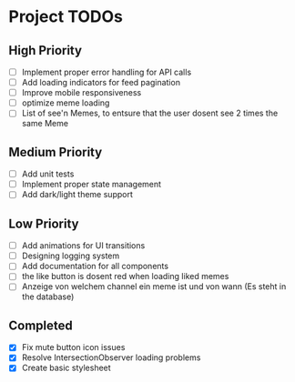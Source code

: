 # Project TODOs

## High Priority
- [ ] Implement proper error handling for API calls
- [ ] Add loading indicators for feed pagination
- [ ] Improve mobile responsiveness
- [ ] optimize meme loading
- [ ] List of see'n Memes, to entsure that the user dosent see 2 times the same Meme

## Medium Priority
- [ ] Add unit tests
- [ ] Implement proper state management
- [ ] Add dark/light theme support

## Low Priority
- [ ] Add animations for UI transitions
- [ ] Designing logging system
- [ ] Add documentation for all components
- [ ] the like button is dosent red when loading liked memes
- [ ] Anzeige von welchem channel ein meme ist und von wann (Es steht in the database)

## Completed
- [x] Fix mute button icon issues
- [x] Resolve IntersectionObserver loading problems
- [x] Create basic stylesheet
